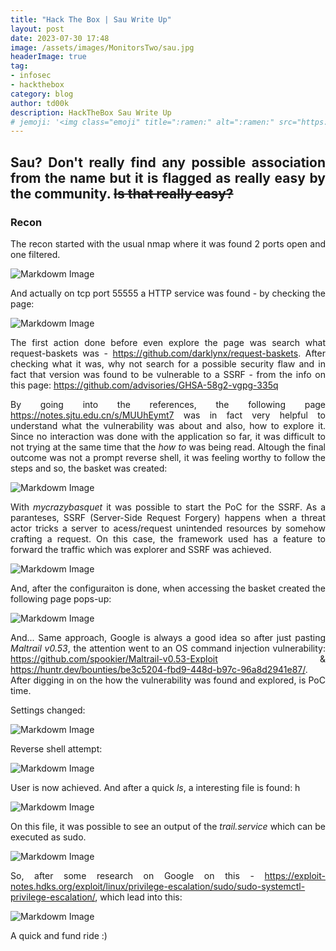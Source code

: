 ```yaml
---
title: "Hack The Box | Sau Write Up"
layout: post
date: 2023-07-30 17:48
image: /assets/images/MonitorsTwo/sau.jpg
headerImage: true
tag:
- infosec
- hackthebox
category: blog
author: td00k
description: HackTheBox Sau Write Up
# jemoji: '<img class="emoji" title=":ramen:" alt=":ramen:" src="https://assets.github.com/images/icons/emoji/unicode/1f35c.png" height="20" width="20" align="absmiddle">'
---
```


## Sau? Don't really find any possible association from the name but it is flagged as really easy by the community. ~~Is that really easy?~~

### Recon
<style>body {text-align: justify}</style>
The recon started with the usual nmap where it was found 2 ports open and one filtered. 

![Markdowm Image](/assets/images/Sau/nmap.jpg)

And actually on tcp port 55555 a HTTP service was found - by checking the page:

![Markdowm Image](/assets/images/Sau/basquets1.jpg)

The first action done before even explore the page was search what request-baskets was - https://github.com/darklynx/request-baskets.
After checking what it was, why not search for a possible security flaw and in fact that version was found to be vulnerable to a SSRF - from the info on this page: https://github.com/advisories/GHSA-58g2-vgpg-335q

By going into the references, the following page https://notes.sjtu.edu.cn/s/MUUhEymt7 was in fact very helpful to understand what the vulnerability was about and also, how to explore it. 
Since no interaction was done with the application so far, it was difficult to not trying at the same time that the _how to_ was being read. Altough the final outcome was not a prompt reverse shell, it was feeling worthy to follow the steps and so, the basket was created:

![Markdowm Image](/assets/images/Sau/basket2.jpg)

With _mycrazybasquet_ it was possible to start the PoC for the SSRF. As a paranteses, SSRF (Server-Side Request Forgery) happens when a threat actor tricks a server to acess/request unintended resources by somehow crafting a request. On this case, the framework used has a feature to forward the traffic which was explorer and SSRF was achieved. 

![Markdowm Image](/assets/images/Sau/basket3.jpg)

And, after the configuraiton is done, when accessing the basket created the following page pops-up:

![Markdowm Image](/assets/images/Sau/mailtrail.jpg)

And... Same approach, Google is always a good idea so after just pasting _Maltrail v0.53_, the attention went to an OS command injection vulnerability: https://github.com/spookier/Maltrail-v0.53-Exploit & https://huntr.dev/bounties/be3c5204-fbd9-448d-b97c-96a8d2941e87/. After digging in on the how the vulnerability was found and explored, is PoC time.

Settings changed:

![Markdowm Image](/assets/images/Sau/basket4.jpg)

Reverse shell attempt:

![Markdowm Image](/assets/images/Sau/revshell.jpg)

User is now achieved. And after a quick _ls_, a interesting file is found: h

![Markdowm Image](/assets/images/Sau/h.jpg)

On this file, it was possible to see an output of the _trail.service_ which can be executed as sudo.

![Markdowm Image](/assets/images/Sau/sudo.jpg)

So, after some research on Google on this - https://exploit-notes.hdks.org/exploit/linux/privilege-escalation/sudo/sudo-systemctl-privilege-escalation/, which lead into this:

![Markdowm Image](/assets/images/Sau/sudo2.jpg)

A quick and fund ride :)







